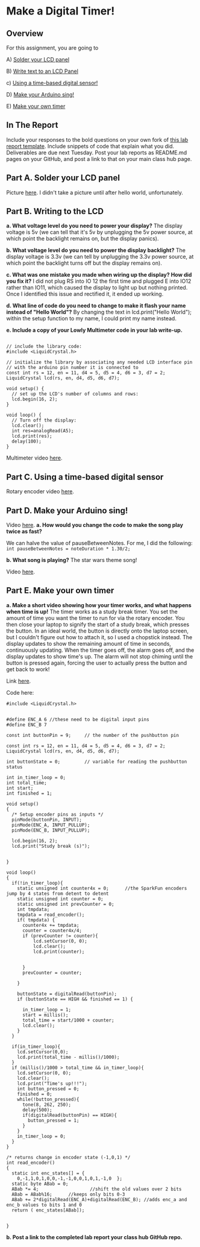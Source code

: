 # Make a Digital Timer!
 
## Overview
For this assignment, you are going to 

A) [Solder your LCD panel](#part-a-solder-your-lcd-panel)

B) [Write text to an LCD Panel](#part-b-writing-to-the-lcd) 

c) [Using a time-based digital sensor!](#part-c-using-a-time-based-digital-sensor)

D) [Make your Arduino sing!](#part-d-make-your-arduino-sing)

E) [Make your own timer](#part-e-make-your-own-timer) 
 
## In The Report
Include your responses to the bold questions on your own fork of [this lab report template](https://github.com/FAR-Lab/IDD-Fa18-Lab2). Include snippets of code that explain what you did. Deliverables are due next Tuesday. Post your lab reports as README.md pages on your GitHub, and post a link to that on your main class hub page.

## Part A. Solder your LCD panel

Picture [here](https://github.com/infobiac/IDD-Fa18-Lab2/blob/master/data/soldered.JPG). I didn't take a picture until after hello world, unfortunately.
## Part B. Writing to the LCD
 
**a. What voltage level do you need to power your display?** The display voltage is 5v (we can tell that it's 5v by unplugging the 5v power source, at which point the backlight remains on, but the display panics).

**b. What voltage level do you need to power the display backlight?** The display voltage is 3.3v (we can tell by unplugging the 3.3v power source, at which point the backlight turns off but the display remains on).
   
**c. What was one mistake you made when wiring up the display? How did you fix it?** I did not plug RS into IO 12 the first time and plugged E into IO12 rather than IO11, which caused the display to light up but nothing printed. Once I identified this issue and rectified it, it ended up working.

**d. What line of code do you need to change to make it flash your name instead of "Hello World"?** By changing the text in   lcd.print("Hello World"); within the setup function to my name, I could print my name instead.

 
**e. Include a copy of your Lowly Multimeter code in your lab write-up.**
```

// include the library code:
#include <LiquidCrystal.h>

// initialize the library by associating any needed LCD interface pin
// with the arduino pin number it is connected to
const int rs = 12, en = 11, d4 = 5, d5 = 4, d6 = 3, d7 = 2;
LiquidCrystal lcd(rs, en, d4, d5, d6, d7);

void setup() {
  // set up the LCD's number of columns and rows:
  lcd.begin(16, 2);
}

void loop() {
  // Turn off the display:
  lcd.clear();
  int res=analogRead(A5);
  lcd.print(res);
  delay(100);
}
```

Multimeter video [here](https://github.com/infobiac/IDD-Fa18-Lab2/blob/master/data/potentiometer.MOV).

## Part C. Using a time-based digital sensor

Rotary encoder video [here](https://github.com/infobiac/IDD-Fa18-Lab2/blob/master/data/rotaryencoder.MOV).

## Part D. Make your Arduino sing!

Video [here](https://github.com/infobiac/IDD-Fa18-Lab2/blob/master/data/sound1.MOV).
**a. How would you change the code to make the song play twice as fast?**

We can halve the value of pauseBetweenNotes. For me, I did the following:
```  int pauseBetweenNotes = noteDuration * 1.30/2;```

**b. What song is playing?**
The star wars theme song!

Video [here](https://github.com/infobiac/IDD-Fa18-Lab2/blob/master/data/starwars.MOV).

## Part E. Make your own timer

**a. Make a short video showing how your timer works, and what happens when time is up!**
The timer works as a study break timer. You set the amount of time you want the timer to run for via the rotary encoder. You then close your laptop to signify the start of a study break, which presses the button. In an ideal world, the button is  directly onto the laptop screen, but I couldn't figure out how to attach it, so I used a chopstick instead. The display updates to show the remaining amount of time in seconds, continuously updating. When the timer goes off, the alarm goes off, and the display updates to show time's up. The alarm will not stop chiming until the button is pressed again, forcing the user to actually press the button and get back to work!

Link [here](https://github.com/infobiac/IDD-Fa18-Lab2/blob/master/data/final.mov).

Code here:
```
#include <LiquidCrystal.h>


#define ENC_A 6 //these need to be digital input pins
#define ENC_B 7

const int buttonPin = 9;     // the number of the pushbutton pin

const int rs = 12, en = 11, d4 = 5, d5 = 4, d6 = 3, d7 = 2;
LiquidCrystal lcd(rs, en, d4, d5, d6, d7);

int buttonState = 0;         // variable for reading the pushbutton status

int in_timer_loop = 0;
int total_time;
int start;
int finished = 1;

void setup()
{
  /* Setup encoder pins as inputs */
  pinMode(buttonPin, INPUT);
  pinMode(ENC_A, INPUT_PULLUP);
  pinMode(ENC_B, INPUT_PULLUP);
 
  lcd.begin(16, 2);
  lcd.print("Study break (s)");    


}
 
void loop()
{
  if(!in_timer_loop){
    static unsigned int counter4x = 0;      //the SparkFun encoders jump by 4 states from detent to detent
    static unsigned int counter = 0;
    static unsigned int prevCounter = 0;
    int tmpdata;
    tmpdata = read_encoder();
    if( tmpdata) {
      counter4x += tmpdata;
      counter = counter4x/4;
      if (prevCounter != counter){
          lcd.setCursor(0, 0);
          lcd.clear();
          lcd.print(counter);
  
    
      }
      prevCounter = counter;
  
    }
    
    buttonState = digitalRead(buttonPin);
    if (buttonState == HIGH && finished == 1) {
      
      in_timer_loop = 1;
      start = millis();
      total_time = start/1000 + counter;
      lcd.clear();
    }
  }

  if(in_timer_loop){
    lcd.setCursor(0,0);
    lcd.print(total_time - millis()/1000);
  }
  if (millis()/1000 > total_time && in_timer_loop){
    lcd.setCursor(0, 0);
    lcd.clear();
    lcd.print("Time's up!!!");
    int button_pressed = 0;
    finished = 0;
    while(!button_pressed){
      tone(8, 262, 250);
      delay(500);
      if(digitalRead(buttonPin) == HIGH){
        button_pressed = 1;
      }
    }
    in_timer_loop = 0;
  }
} 
 
/* returns change in encoder state (-1,0,1) */
int read_encoder()
{
  static int enc_states[] = {
    0,-1,1,0,1,0,0,-1,-1,0,0,1,0,1,-1,0  };
  static byte ABab = 0;
  ABab *= 4;                   //shift the old values over 2 bits
  ABab = ABab%16;      //keeps only bits 0-3
  ABab += 2*digitalRead(ENC_A)+digitalRead(ENC_B); //adds enc_a and enc_b values to bits 1 and 0
  return ( enc_states[ABab]);
 
 
}
```

**b. Post a link to the completed lab report your class hub GitHub repo.**
